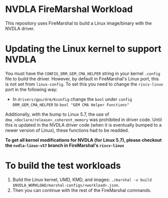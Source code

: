 NVDLA FireMarshal Workload
==========================

This repository uses FireMarshal to build a Linux image/binary with the NVDLA driver.

# Updating the Linux kernel to support NVDLA

You must have the ``CONFIG_DRM_GEM_CMA_HELPER`` string in your kernel ``.config`` file to build the driver.
However, by default in FireMarshal's Linux port, this is not set from ``linux-config``.
To set this you need to change the ``riscv-linux`` port in the following way:

 * In ``drivers/gpu/drm/Kconfig`` change the ``bool`` under ``config DRM_GEM_CMA_HELPER`` to ``bool "GEM CMA Helper Functions"``

Additionally, with the bump to Linux 5.7, the use of ``dma_<declare/release>_coherent_memory`` was prohibited in driver code.
Until this is updated in the NVDLA driver code (when it is eventually bumped to a newer version of Linux), these functions had to be readded.

**To get all kernel modifications for NVDLA (for Linux 5.7), please checkout the ``nvdla-linux-v57`` branch in FireMarshal's ``riscv-linux``**

# To build the test workloads

 1. Build the Linux kernel, UMD, KMD, and images: ``./marshal -v build $NVDLA_WORKLOAD/marshal-configs/<workload>.json``.
 2. Then you can continue with the rest of the FireMarshal commands.
